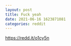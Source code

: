 ```yaml
--- 
layout: post 
title: Fuck yeah 
date: 2021-06-16 1623871081 
categories: reddit 
--- 
```

https://redd.it/o1cy5n